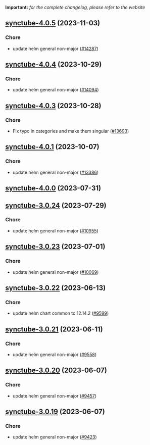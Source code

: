 **Important:**
*for the complete changelog, please refer to the website*




## [synctube-4.0.5](https://github.com/truecharts/charts/compare/synctube-4.0.4...synctube-4.0.5) (2023-11-03)

### Chore

- update helm general non-major ([#14287](https://github.com/truecharts/charts/issues/14287))
  
  


## [synctube-4.0.4](https://github.com/truecharts/charts/compare/synctube-4.0.3...synctube-4.0.4) (2023-10-29)

### Chore

- update helm general non-major ([#14094](https://github.com/truecharts/charts/issues/14094))
  
  


## [synctube-4.0.3](https://github.com/truecharts/charts/compare/synctube-4.0.1...synctube-4.0.3) (2023-10-28)

### Chore

- Fix typo in categories and make them singular ([#13693](https://github.com/truecharts/charts/issues/13693))
  
  


## [synctube-4.0.1](https://github.com/truecharts/charts/compare/synctube-4.0.0...synctube-4.0.1) (2023-10-07)

### Chore

- update helm general non-major ([#13386](https://github.com/truecharts/charts/issues/13386))
  
  



## [synctube-4.0.0](https://github.com/truecharts/charts/compare/synctube-3.0.24...synctube-4.0.0) (2023-07-31)




## [synctube-3.0.24](https://github.com/truecharts/charts/compare/synctube-3.0.23...synctube-3.0.24) (2023-07-29)

### Chore

- update helm general non-major ([#10955](https://github.com/truecharts/charts/issues/10955))
  
  


## [synctube-3.0.23](https://github.com/truecharts/charts/compare/synctube-3.0.22...synctube-3.0.23) (2023-07-01)

### Chore

- update helm general non-major ([#10069](https://github.com/truecharts/charts/issues/10069))
  
  


## [synctube-3.0.22](https://github.com/truecharts/charts/compare/synctube-3.0.21...synctube-3.0.22) (2023-06-13)

### Chore

- update helm chart common to 12.14.2 ([#9599](https://github.com/truecharts/charts/issues/9599))
  
  


## [synctube-3.0.21](https://github.com/truecharts/charts/compare/synctube-3.0.20...synctube-3.0.21) (2023-06-11)

### Chore

- update helm general non-major ([#9558](https://github.com/truecharts/charts/issues/9558))
  
  


## [synctube-3.0.20](https://github.com/truecharts/charts/compare/synctube-3.0.19...synctube-3.0.20) (2023-06-07)

### Chore

- update helm general non-major ([#9457](https://github.com/truecharts/charts/issues/9457))
  
  


## [synctube-3.0.19](https://github.com/truecharts/charts/compare/synctube-3.0.18...synctube-3.0.19) (2023-06-07)

### Chore

- update helm general non-major ([#9423](https://github.com/truecharts/charts/issues/9423))
  
